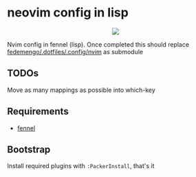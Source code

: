 # neovim config in lisp

<p align="center">
  <img src="https://imgs.xkcd.com/comics/lisp.jpg" />
</p>

Nvim config in fennel (lisp). Once completed this should replace [fedemengo/.dotfiles/.config/nvim](https://github.com/fedemengo/.dotfiles/tree/master/.config/nvim) as submodule

## TODOs

Move as many mappings as possible into which-key

## Requirements

- [fennel](https://fennel-lang.org)

## Bootstrap

Install required plugins with `:PackerInstall`, that's it

